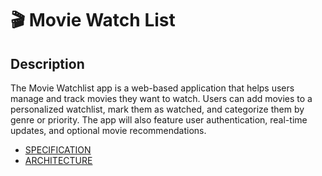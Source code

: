 <h1>🎬 Movie Watch List</h1>

<h2>Description</h2>
<p>The Movie Watchlist app is a web-based application that helps users manage and track movies they want to watch. Users can add movies to a personalized watchlist, mark them as watched, and categorize them by genre or priority. The app will also feature user authentication, real-time updates, and optional movie recommendations.</p>

 - [SPECIFICATION](https://github.com/GrandDadDan/Movie-Watchlist/blob/main/SPECIFICATION.md)
 - [ARCHITECTURE](https://github.com/GrandDadDan/Movie-Watchlist/blob/main/ARCHITECTURE.md)
